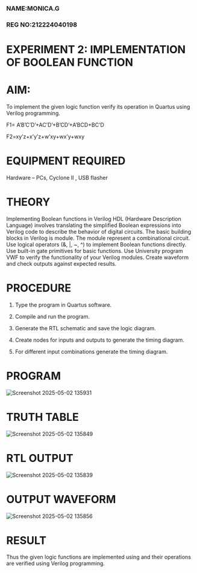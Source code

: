 ###  NAME:MONICA.G
### REG NO:212224040198
# EXPERIMENT 2: IMPLEMENTATION OF BOOLEAN FUNCTION 
# AIM:

To implement the given logic function verify its operation in Quartus using Verilog programming.

F1= A’B’C’D’+AC’D’+B’CD’+A’BCD+BC’D 

F2=xy’z+x’y’z+w’xy+wx’y+wxy

# EQUIPMENT REQUIRED

Hardware – PCs, Cyclone II , USB flasher

# THEORY
Implementing Boolean functions in Verilog HDL (Hardware Description Language) involves translating the simplified Boolean expressions into Verilog code to describe the behavior of digital circuits. The basic building blocks in Verilog is module. The module represent a combinational circuit. Use logical operators (&, |, ~, ^) to implement Boolean functions directly. Use built-in gate primitives for basic functions. Use University program VWF to verify the functionality of your Verilog modules. Create waveform and check outputs against expected results.

# PROCEDURE

1.	Type the program in Quartus software.

2.	Compile and run the program.

3.	Generate the RTL schematic and save the logic diagram.

4.	Create nodes for inputs and outputs to generate the timing diagram.

5.	For different input combinations generate the timing diagram.


# PROGRAM
![Screenshot 2025-05-02 135931](https://github.com/user-attachments/assets/fcfc804c-808c-4645-9f0b-1e56a873aacf)


# TRUTH TABLE
![Screenshot 2025-05-02 135849](https://github.com/user-attachments/assets/1362a27b-7706-4881-8307-b7a0cb739b27)


# RTL OUTPUT
![Screenshot 2025-05-02 135839](https://github.com/user-attachments/assets/54a8ab8a-7fb1-4dfe-bd6d-2e14d4b7d0ff)

# OUTPUT WAVEFORM
![Screenshot 2025-05-02 135856](https://github.com/user-attachments/assets/27fc7cf1-d9e9-4df5-9db3-614f2b487cba)


# RESULT

Thus the given logic functions are implemented using and their operations are verified using Verilog programming.
